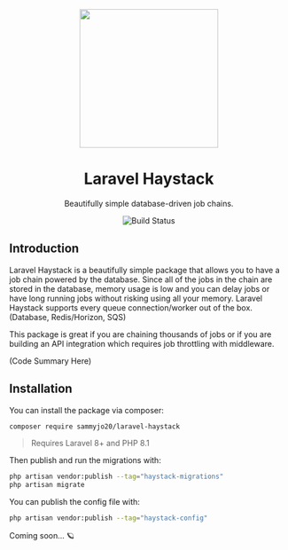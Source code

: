 <div align="center">
    
<img src="https://user-images.githubusercontent.com/29132017/181642184-e95e6214-2ff0-4a32-985e-938432b7b3f5.jpeg" width="250">

# Laravel Haystack
Beautifully simple database-driven job chains.

![Build Status](https://github.com/sammyjo20/saloon/actions/workflows/tests.yml/badge.svg)

</div>

## Introduction

Laravel Haystack is a beautifully simple package that allows you to have a job chain powered by the database. Since all of the jobs in the chain are stored in the database, memory usage is low and you can delay jobs or have long running jobs without risking using all your memory. Laravel Haystack supports every queue connection/worker out of the box. (Database, Redis/Horizon, SQS)

This package is great if you are chaining thousands of jobs or if you are building an API integration which requires job throttling with middleware.

(Code Summary Here)

## Installation

You can install the package via composer:

```bash
composer require sammyjo20/laravel-haystack
```
> Requires Laravel 8+ and PHP 8.1

Then publish and run the migrations with:

```bash
php artisan vendor:publish --tag="haystack-migrations"
php artisan migrate
```

You can publish the config file with:

```bash
php artisan vendor:publish --tag="haystack-config"
```

Coming soon... 🪐 
